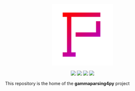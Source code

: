 <p align="center">
    <img src="docs/logo.svg" width="200px">
</div>

<p align="center">
<img src="https://img.shields.io/github/check-runs/gammaparsing/gammaparsing4py/master">
<img src="https://img.shields.io/github/last-commit/gammaparsing/gammaparsing4py">
<img src="https://img.shields.io/github/created-at/gammaparsing/gammaparsing4py">
<img src="https://img.shields.io/github/v/tag/gammaparsing/gammaparsing4py">
</p>  

This repository is the home of the **gammaparsing4py** project